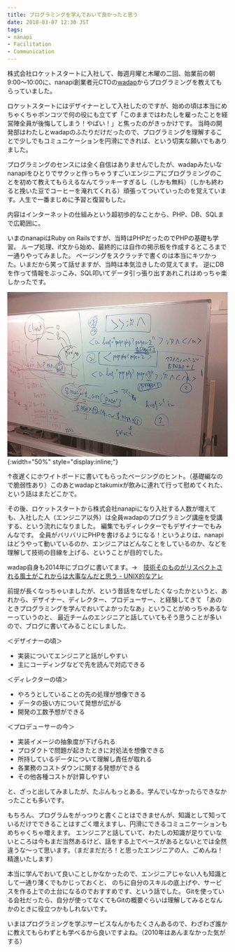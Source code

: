 ```yaml
---
title: プログラミングを学んでおいて良かったと思う
date: 2018-03-07 12:30 JST
tags:
- nanapi
- Facilitation
- Communication
---
```



株式会社ロケットスタートに入社して、毎週月曜と木曜の二回、始業前の朝9:00〜10:00に、nanapi創業者元CTOの[wadap](https://twitter.com/wadap)からプログラミングを教えてもらっていました。

ロケットスタートにはデザイナーとして入社したのですが、始めの頃は本当にめちゃくちゃポンコツで何の役にも立てず「このままではわたしを雇ったことを経営陣全員が後悔してしまう！やばい！」と焦ったのがきっかけです。
当時の開発部はわたしとwadapのふたりだけだったので、プログラミングを理解することで少しでもコミュニケーションを円滑にできれば、という切実な願いでもありました。

プログラミングのセンスには全く自信はありませんでしたが、wadapみたいなnanapiをひとりでサクッと作っちゃうすごいエンジニアにプログラミングのことを初めて教えてもらえるなんてラッキーすぎるし（しかも無料）（しかも終わると挽いた豆でコーヒーを淹れてくれる）頑張ってついていったのを覚えています。人生で一番まじめに予習と復習もした。

内容はインターネットの仕組みという超初歩的なことから、PHP、DB、SQLまで広範囲に。

いまのnanapiはRuby on Railsですが、当時はPHPだったのでPHPの基礎も学習。
ループ処理、if文から始め、最終的には自作の掲示板を作成するところまで一通りやってみました。
ページングをスクラッチで書くのは本当にキツかった。いまだから笑って話せますが、当時は本気泣きしたの覚えてます。
逆にDBを作って情報をぶっこみ、SQL叩いてデータ引っ張り出すあれこれはめっちゃ楽しかったです。

![01](images/2018/03/20100825181500.gif){:width="50%" style="display:inline;"}

↑夜遅くにホワイトボードに書いてもらったページングのヒント。（基礎編なので脆弱性あり）このあとwadapとtakumixが飲みに連れて行って慰めてくれた、という話はまたどこかで。

その後、ロケットスタートから株式会社nanapiになり入社する人数が増えても、入社した人（エンジニア以外）は全員wadapのプログラミング講座を受講する、という流れになりました。
編集でもディレクターでもデザイナーでもみんなです。
全員がバリバリにPHPを書けるようになる！というよりは、nanapiはどうやって動いているのか、エンジニアはどんなことをしているのか、などを理解して技術の目線を上げる、ということが目的でした。

wadap自身も2014年にブログに書いてます。→　[技術そのものがリスペクトされる風土がこれからは大事なんだと思う - UNIX的なアレ](http://wadap.hatenablog.com/entry/2014/04/30/094740)

前提が長くなっちゃいましたが、という昔話をなぜしたくなったかというと、あれから、デザイナー、ディレクター、プロデューサー、と経験してきて
「あのときプログラミングを学んでおいてよかったなあ」ということがめっちゃあるなーっていうのと、
最近チームのエンジニアと話していてもそう思うことが多いので、ブログに書いてみることにしました。

＜デザイナーの頃＞

- 実装についてエンジニアと話がしやすい
- 主にコーディングなどで先を読んで対応できる

＜ディレクターの頃＞

- やろうとしていることの先の処理が想像できる
- データの扱い方について発想が広がる
- 開発の工数予想ができる

＜プロデューサーの今＞

- 実装イメージの抽象度が下げられる
- プロダクトで問題が起きたときに対処法を想像できる
- 所持しているデータについて理解し責任が取れる
- 各業務のコストダウンに関する発想ができる
- その他各種コストが計算しやすい

と、ざっと出してみましたが、たぶんもっとある。学んでいなかったらできなかったことも多いです。

もちろん、プログラムをがっつりと書くことはできませんが、知識として知っているだけでできることはすごく増えますし、円滑にできるコミュニケーションもめちゃくちゃ増えます。
エンジニアと話していて、わたしの知識が足りていないところは今もまだ当然あるけど、話をする上でベースがあるとないとでは全然違うな〜って思います。（まだまだだろ！と思ったエンジニアの人、ごめんね！精進いたします）

本当に学んでおいて良いことしかなかったので、エンジニアじゃない人も知識として一通り薄くでもかじっておくと、
のちに自分のスキルの底上げや、サービスを作る上での土台になるのでおすすめです、という話でした。
Gitを使っている会社だったら、自分が使ってなくてもGitの概要ぐらいは理解してみるとなんかのときに役立つかもしれないです。

いまはプログラミングを学ぶサービスなんかもたくさんあるので、わざわざ誰かに教えてもらわずとも学べるから良いですよね。（2010年はあんまなかった気がする）
